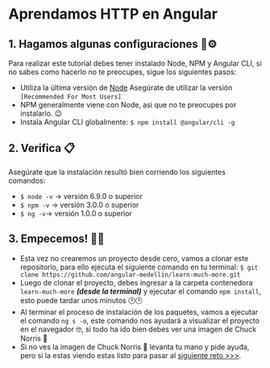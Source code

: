 # Aprendamos HTTP en Angular

## 1. Hagamos algunas configuraciones 🔧⚙

Para realizar este tutorial debes tener instalado Node, NPM y Angular CLI, si no sabes como hacerlo no te preocupes, sigue los siguientes pasos:

- Utiliza la última versión de [Node](https://nodejs.org/en/) Asegúrate de utilizar la versión `[Recommended For Most Users]` 
- NPM generalmente viene con Node, asi que no te preocupes por instalarlo. 😉
- Instala Angular CLI globalmente: `$ npm install @angular/cli -g`

## 2. Verifica 📋

Asegúrate que la instalación resultó bien corriendo los siguientes comandos:

- `$ node -v` -> versión 6.9.0 o superior
- `$ npm -v` -> versión 3.0.0 o superior
- `$ ng -v`-> versión 1.0.0 o superior

## 3. Empecemos! 🎉🎉

- Esta vez no crearemos un proyecto desde cero, vamos a clonar este repositorio, para ello ejecuta el siguiente comando en tu terminal:
`$ git clone https://github.com/angular-medellin/learn-much-more.git`
- Luego de clonar el proyecto, debes ingresar a la carpeta contenedora `learn-much-more` ***(desde la terminal)*** y ejecutar el comando `npm install`, esto puede tardar unos minutos 🕑🕑
- Al terminar el proceso de instalación de los paquetes, vamos a ejecutar el comando `ng s -o`, este comando nos ayudará a visualizar el proyecto en el navegador 🤓, si todo ha ido bien debes ver una imagen de Chuck Norris 🤠
- Si no ves la imagen de Chuck Norris 🤠 levanta tu mano y pide ayuda, pero si la estas viendo estas listo para pasar al [siguiente reto >>>](https://github.com/angular-medellin/learn-much-more/tree/1).